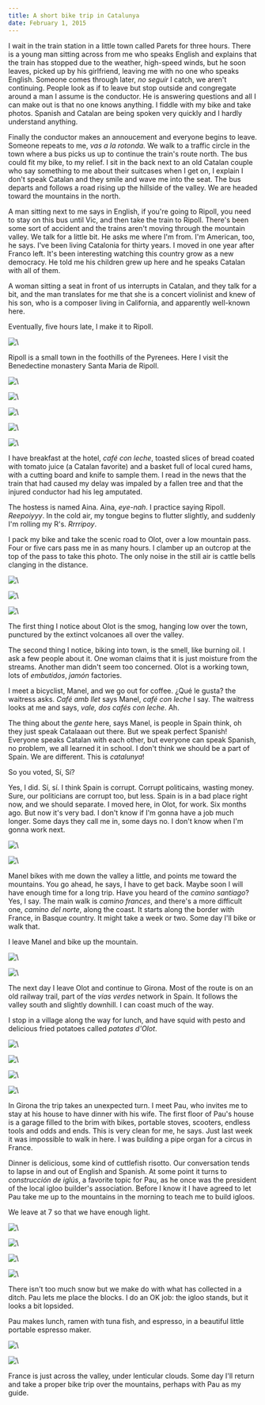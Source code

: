 ```yaml
---
title: A short bike trip in Catalunya
date: February 1, 2015
---
```


I wait in the train station in a little town called Parets for three
hours. There is a young man sitting across from me who speaks English
and explains that the train has stopped due to the weather, high-speed
winds, but he soon leaves, picked up by his girlfriend, leaving me
with no one who speaks English. Someone comes through later, _no seguir_
I catch, we aren't continuing. People look as if to leave but stop
outside and congregate around a man I assume is the conductor. He is
answering questions and all I can make out is that no one knows
anything. I fiddle with my bike and take photos.  Spanish and Catalan
are being spoken very quickly and I hardly understand anything.

Finally the conductor makes an annoucement and everyone begins to
leave. Someone repeats to me, _vas a la rotonda._ We walk to a traffic
circle in the town where a bus picks us up to continue the train's
route north. The bus could fit my bike, to my relief. I sit in the
back next to an old Catalan couple who say something to me about their
suitcases when I get on, I explain I don't speak Catalan and they
smile and wave me into the seat. The bus departs and follows a road
rising up the hillside of the valley. We are headed toward the
mountains in the north.

A man sitting next to me says in English, if you're going to Ripoll,
you need to stay on this bus until Vic, and then take the train to
Ripoll. There's been some sort of accident and the trains aren't
moving through the mountain valley. We talk for a little bit. He asks
me where I'm from. I'm American, too, he says. I've been living
Catalonia for thirty years. I moved in one year after Franco
left. It's been interesting watching this country grow as a new
democracy. He told me his children grew up here and he speaks Catalan
with all of them.

A woman sitting a seat in front of us interrupts in Catalan, and they
talk for a bit, and the man translates for me that she is a concert
violinist and knew of his son, who is a composer living in California,
and apparently well-known here.

Eventually, five hours late, I make it to Ripoll.

![\ ](/images/barca/10122014-P1200945.jpg)

Ripoll is a small town in the foothills of the Pyrenees. Here I visit
the Benedectine monastery Santa Maria de Ripoll.

![\ ](/images/barca/10122014-P1010011.jpg)

![\ ](/images/barca/10122014-P1010016.jpg)

![\ ](/images/barca/10122014-P1200913.jpg)

![\ ](/images/barca/10122014-P1200923.jpg)

![\ ](/images/barca/10122014-P1200935.jpg)

I have breakfast at the hotel, _café con leche_, toasted slices of
bread coated with tomato juice (a Catalan favorite) and a basket full
of local cured hams, with a cutting board and knife to sample them. I
read in the news that the train that had caused my delay was impaled
by a fallen tree and that the injured conductor had his leg amputated.

The hostess is named Aina. Aina, _eye-nah_. I practice saying
Ripoll. _Reepoiyyy_. In the cold air, my tongue begins to flutter
slightly, and suddenly I'm rolling my R's. _Rrrripoy_.

I pack my bike and take the scenic road to Olot, over a low mountain
pass. Four or five cars pass me in as many hours. I clamber up an
outcrop at the top of the pass to take this photo. The only noise in
the still air is cattle bells clanging in the distance.

![\ ](/images/barca/10122014-P1200970.jpg)

![\ ](/images/barca/10122014-P1200977.jpg)

![\ ](/images/barca/10122014-P1200991.jpg)

The first thing I notice about Olot is the smog, hanging low over the
town, punctured by the extinct volcanoes all over the valley.

The second thing I notice, biking into town, is the smell, like
burning oil. I ask a few people about it. One woman claims that it is
just moisture from the streams. Another man didn't seem too
concerned. Olot is a working town, lots of _embutidos_, _jamón_
factories.

I meet a bicyclist, Manel, and we go out for coffee. ¿Qué le gusta?
the waitress asks. _Café amb llet_ says Manel, _café con leche_ I say.
The waitress looks at me and says, _vale, dos cafés con leche_. Ah.

The thing about the _gente_ here, says Manel, is people in Spain
think, oh they just speak Catalaaan out there. But we speak perfect
Spanish! Everyone speaks Catalan with each other, but everyone can
speak Spanish, no problem, we all learned it in school. I don't think
we should be a part of Spain. We are different. This is _catalunya_!

So you voted, Sí, Sí?

Yes, I did. Sí, sí. I think Spain is corrupt. Corrupt politicains,
wasting money. Sure, our politicians are corrupt too, but less. Spain
is in a bad place right now, and we should separate. I moved here, in
Olot, for work. Six months ago. But now it's very bad. I don't know if
I'm gonna have a job much longer. Some days they call me in, some days
no. I don't know when I'm gonna work next.

![\ ](/images/barca/10122014-P1200997.jpg)

![\ ](/images/barca/11122014-P1210032.jpg)

Manel bikes with me down the valley a little, and points me toward
the mountains. You go ahead, he says, I have to get back. Maybe soon I
will have enough time for a long trip. Have you heard of the _camino
santiago_? Yes, I say. The main walk is _camino frances_, and there's
a more difficult one, _camino del norte_, along the coast. It starts along
the border with France, in Basque country. It might take a week or
two. Some day I'll bike or walk that.

I leave Manel and bike up the mountain.

![\ ](/images/barca/11122014-P1210066.jpg)

![\ ](/images/barca/11122014-P1210074.jpg)

The next day I leave Olot and continue to Girona. Most of the route is
on an old railway trail, part of the _vias verdes_ network in
Spain. It follows the valley south and slightly downhill. I can coast
much of the way.

I stop in a village along the way for lunch, and have squid with pesto
and delicious fried potatoes called _patates d'Olot_.

![\ ](/images/barca/12122014-P1210090.jpg)

![\ ](/images/barca/12122014-P1210093.jpg)

![\ ](/images/barca/IMG_0086.jpg)

![\ ](/images/barca/12122014-P1210102.jpg)

In Girona the trip takes an unexpected turn. I meet Pau, who invites me
to stay at his house to have dinner with his wife. The first floor of
Pau's house is a garage filled to the brim with bikes, portable
stoves, scooters, endless tools and odds and ends. This is
very clean for me, he says. Just last week it was impossible to walk
in here. I was building a pipe organ for a circus in France.

Dinner is delicious, some kind of cuttlefish risotto. Our conversation
tends to lapse in and out of English and Spanish. At some point it
turns to _construcción de iglús_, a favorite topic for Pau, as he once
was the president of the local igloo builder's association. Before I
know it I have agreed to let Pau take me up to the mountains in the
morning to teach me to build igloos.

We leave at 7 so that we have enough light.

![\ ](/images/barca/13122014-P1210106.jpg)

![\ ](/images/barca/13122014-P1210108.jpg)

![\ ](/images/barca/13122014-P1210118.jpg)

![\ ](/images/barca/13122014-P1210128.jpg)

There isn't too much snow but we make do with what has collected in a
ditch. Pau lets me place the blocks. I do an OK job: the igloo stands,
but it looks a bit lopsided.

Pau makes lunch, ramen with tuna fish, and espresso, in a beautiful little
portable espresso maker.

![\ ](/images/barca/13122014-P1210144.jpg)

![\ ](/images/barca/13122014-P1210173.jpg)

France is just across the valley, under lenticular clouds. Some day
I'll return and take a proper bike trip over the mountains, perhaps
with Pau as my guide.

[1]: http://www.lavanguardia.com/sucesos/20141209/54421230079/tren-descarrila-viento-conductor-herido.html
